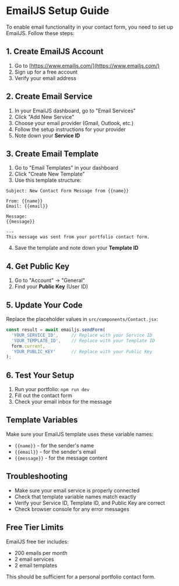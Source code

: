 # EmailJS Setup Guide

To enable email functionality in your contact form, you need to set up EmailJS. Follow these steps:

## 1. Create EmailJS Account
1. Go to [https://www.emailjs.com/](https://www.emailjs.com/)
2. Sign up for a free account
3. Verify your email address

## 2. Create Email Service
1. In your EmailJS dashboard, go to "Email Services"
2. Click "Add New Service"
3. Choose your email provider (Gmail, Outlook, etc.)
4. Follow the setup instructions for your provider
5. Note down your **Service ID**

## 3. Create Email Template
1. Go to "Email Templates" in your dashboard
2. Click "Create New Template"
3. Use this template structure:

```
Subject: New Contact Form Message from {{name}}

From: {{name}}
Email: {{email}}

Message:
{{message}}

---
This message was sent from your portfolio contact form.
```

4. Save the template and note down your **Template ID**

## 4. Get Public Key
1. Go to "Account" → "General"
2. Find your **Public Key** (User ID)

## 5. Update Your Code
Replace the placeholder values in `src/components/Contact.jsx`:

```javascript
const result = await emailjs.sendForm(
  'YOUR_SERVICE_ID',     // Replace with your Service ID
  'YOUR_TEMPLATE_ID',    // Replace with your Template ID
  form.current,
  'YOUR_PUBLIC_KEY'      // Replace with your Public Key
);
```

## 6. Test Your Setup
1. Run your portfolio: `npm run dev`
2. Fill out the contact form
3. Check your email inbox for the message

## Template Variables
Make sure your EmailJS template uses these variable names:
- `{{name}}` - for the sender's name
- `{{email}}` - for the sender's email
- `{{message}}` - for the message content

## Troubleshooting
- Make sure your email service is properly connected
- Check that template variable names match exactly
- Verify your Service ID, Template ID, and Public Key are correct
- Check browser console for any error messages

## Free Tier Limits
EmailJS free tier includes:
- 200 emails per month
- 2 email services
- 2 email templates

This should be sufficient for a personal portfolio contact form.
